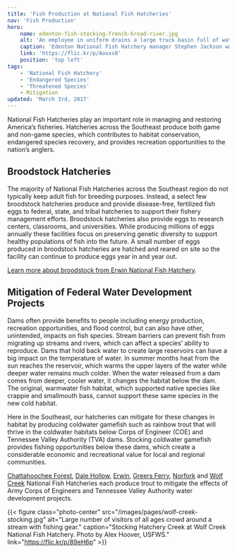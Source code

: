 ```yaml
---
title: 'Fish Production at National Fish Hatcheries'
nav: 'Fish Production'
hero:
    name: edenton-fish-stocking-french-broad-river.jpg
    alt: 'An employee in uniform drains a large truck basin full of water and fish into a river.'
    caption: 'Edenton National Fish Hatchery manager Stephen Jackson watches lake sturgeon flow into the French Broad River. Photo, USFWS.'
    link: 'https://flic.kr/p/Aoxxs8'
    position: 'top left'
tags:
    - 'National Fish Hatchery'
    - 'Endangered Species'
    - 'Threatened Species'
    - Mitigation
updated: 'March 3rd, 2017'
---
```


National Fish Hatcheries play an important role in managing and restoring America’s fisheries.  Hatcheries across the Southeast produce both game and non-game species, which contributes to habitat conservation, endangered species recovery, and provides recreation opportunities to the nation’s anglers.

## Broodstock Hatcheries

The majority of National Fish Hatcheries across the Southeast region do not typically keep adult fish for breeding purposes.  Instead, a select few broodstock hatcheries produce and provide disease-free, fertilized fish eggs to federal, state, and tribal hatcheries to support their fishery management efforts.  Broodstock hatcheries also provide eggs to research centers, classrooms, and universities.  While producing millions of eggs annually these facilities focus on preserving genetic diversity to support healthy populations of fish into the future.  A small number of eggs produced in broodstock hatcheries are hatched and reared on site so the facility can continue to produce eggs year in and year out.

[Learn more about broodstock from Erwin National Fish Hatchery](https://www.fws.gov/erwin/aboutus.html).

## Mitigation of Federal Water Development Projects

Dams often provide benefits to people including energy production, recreation opportunities, and flood control, but can also have other, unintended, impacts on fish species. Stream barriers can prevent fish from migrating up streams and rivers, which can affect a species’ ability to reproduce. Dams that hold back water to create large reservoirs can have a big impact on the temperature of water.  In summer months heat from the sun reaches the reservoir, which warms the upper layers of the water while deeper water remains much colder.  When the water released from a dam comes from deeper, cooler water, it changes the habitat below the dam.  The original, warmwater fish habitat, which supported native species like crappie and smallmouth bass, cannot support these same species in the new cold habitat.

Here in the Southeast, our hatcheries can mitigate for these changes in habitat by producing  coldwater gamefish such as rainbow trout that will thrive in the coldwater habitats below Corps of Engineer (COE) and Tennessee Valley Authority (TVA) dams.   Stocking coldwater gamefish provides fishing opportunities below these dams, which create a considerable economic and recreational value for local and regional communities.

[Chattahoochee Forest](https://www.fws.gov/chattahoocheeforest/), [Dale Hollow](https://www.fws.gov/dalehollow/), [Erwin](https://www.fws.gov/erwin/), [Greers Ferry](https://www.fws.gov/greersferry/), [Norfork](https://www.fws.gov/wolfcreek/) and [Wolf Creek](https://www.fws.gov/wolfcreek/) National Fish Hatcheries each produce trout to mitigate the effects of Army Corps of Engineers and Tennessee Valley Authority water development projects.

{{< figure class="photo-center" src="/images/pages/wolf-creek-stocking.jpg" alt="Large number of visitors of all ages crowd around a stream with fishing gear." caption="Stocking Hatchery Creek at Wolf Creek National Fish Hatchery. Photo by Alex Hoover, USFWS." link="https://flic.kr/p/89eH6p" >}}
